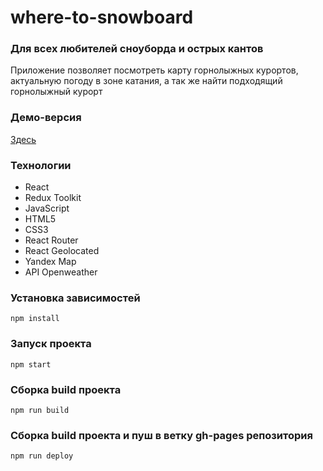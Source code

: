 # where-to-snowboard

### Для всех любителей сноуборда и острых кантов

<p>Приложение позволяет посмотреть карту горнолыжных курортов, актуальную погоду в зоне катания, а так же найти подходящий горнолыжный курорт</p>

### Демо-версия

[Здесь](https://mmakeeva.github.io/where-to-snowboard/)

### Технологии

-   React
-   Redux Toolkit
-   JavaScript
-   HTML5
-   CSS3
-   React Router
-   React Geolocated
-   Yandex Map
-   API Openweather

### Установка зависимостей

`npm install`

### Запуск проекта

`npm start`

### Сборка build проекта

`npm run build`

### Сборка build проекта и пуш в ветку gh-pages репозитория

`npm run deploy`
